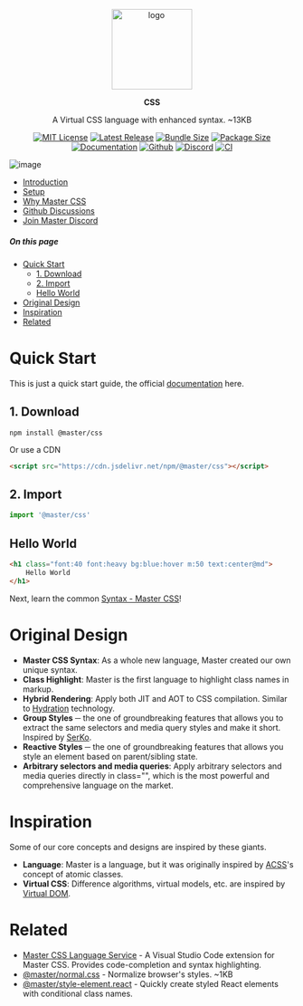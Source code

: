 <br><br>
<div align="center">

<p align="center">
    <img src="https://raw.githubusercontent.com/master-co/package/document/images/logo-and-text.svg" alt="logo" width="142">
</p>
<p align="center">
    <b><!-- name -->CSS<!----></b>
</p>
<p align="center"><!-- package.description -->A Virtual CSS language with enhanced syntax. ~13KB<!----></p>

[![MIT License](https://flat.badgen.net/github/license/master-co/css?color=yellow)](https://github.com/master-co/css/blob/main/LICENSE)
[![Latest Release](https://flat.badgen.net/npm/v/@master/css?icon=npm&label&color=yellow)](https://www.npmjs.com/package/@master/css)
[![Bundle Size](https://flat.badgen.net/bundlephobia/minzip/@master/css?icon=packagephobia&label&color=yellow)](https://bundlephobia.com/package/@master/css 'gzip bundle size (including dependencies)')
[![Package Size](https://flat.badgen.net/badgesize/brotli/https://cdn.jsdelivr.net/npm/@master/css?icon=jsdelivr&label&color=yellow)](https://unpkg.com/@master/css 'brotli package size (without dependencies)')
[![Documentation](https://flat.badgen.net/badge/icon/Documentation?icon=awesome&label&color=yellow)](https://css.master.co)
[![Github](https://flat.badgen.net/badge/icon/master-co%2Fcss?icon=github&label&color=yellow)](https://github.com/master-co/css)
[![Discord](https://flat.badgen.net/badge/icon/discord?icon=discord&label&color=yellow)](https://discord.gg/sZNKpAAAw6)
[![CI](https://flat.badgen.net/github/status/master-co/css/main/ci/circleci?icon=circleci)](https://circleci.com/gh/master-co/workflows/css/tree/main)

</div>

![image](https://raw.githubusercontent.com/master-co/css-language-service/alpha/images/cover.jpg)

- [Introduction](https://css.master.co)
- [Setup](https://docs.master.co/css/setup)
- [Why Master CSS](https://docs.master.co/css/why-master-css)
- [Github Discussions](https://github.com/master-co/css/discussions)
- [Join Master Discord](https://discord.gg/sZNKpAAAw6)

##### On this page

- [Quick Start](#quick-start)
  - [1. Download](#1-download)
  - [2. Import](#2-import)
  - [Hello World](#hello-world)
- [Original Design](#original-design)
- [Inspiration](#inspiration)
- [Related](#related)

# Quick Start
This is just a quick start guide, the official [documentation](https://docs.master.co/styles/setup) here.

## 1. Download
```shell
npm install @master/css
```
Or use a CDN
```html
<script src="https://cdn.jsdelivr.net/npm/@master/css"></script>
```

## 2. Import
```js
import '@master/css'
```

## Hello World
```html
<h1 class="font:40 font:heavy bg:blue:hover m:50 text:center@md">
    Hello World
</h1>
```
Next, learn the common [Syntax - Master CSS](https://docs.master.co/styles/syntax)!

# Original Design
- __Master CSS Syntax__: As a whole new language, Master created our own unique syntax.
- __Class Highlight__: Master is the first language to highlight class names in markup.
- __Hybrid Rendering__: Apply both JIT and AOT to CSS compilation. Similar to [Hydration](https://en.wikipedia.org/wiki/Hydration_(web_development)) technology.
- __Group Styles__ ─ the one of groundbreaking features that allows you to extract the same selectors and media query styles and make it short. Inspired by [SerKo](https://github.com/serkodev).
- __Reactive Styles__ ─ the one of groundbreaking features that allows you style an element based on parent/sibling state.
- __Arbitrary selectors and media queries__: Apply arbitrary selectors and media queries directly in class="", which is the most powerful and comprehensive language on the market.

# Inspiration
Some of our core concepts and designs are inspired by these giants.
- __Language__: Master is a language, but it was originally inspired by [ACSS](https://acss.io/)'s concept of atomic classes.
- __Virtual CSS__: Difference algorithms, virtual models, etc. are inspired by  [Virtual DOM](https://reactjs.org/docs/faq-internals.html).

# Related
- [Master CSS Language Service](https://marketplace.visualstudio.com/items?itemName=masterco.master-css-language-service) - A Visual Studio Code extension for Master CSS. Provides code-completion and syntax highlighting.
- [@master/normal.css](https://github.com/master-co/normal.css) - Normalize browser's styles. ~1KB
- [@master/style-element.react](https://github.com/master-co/style-element.react) - Quickly create styled React elements with conditional class names.
